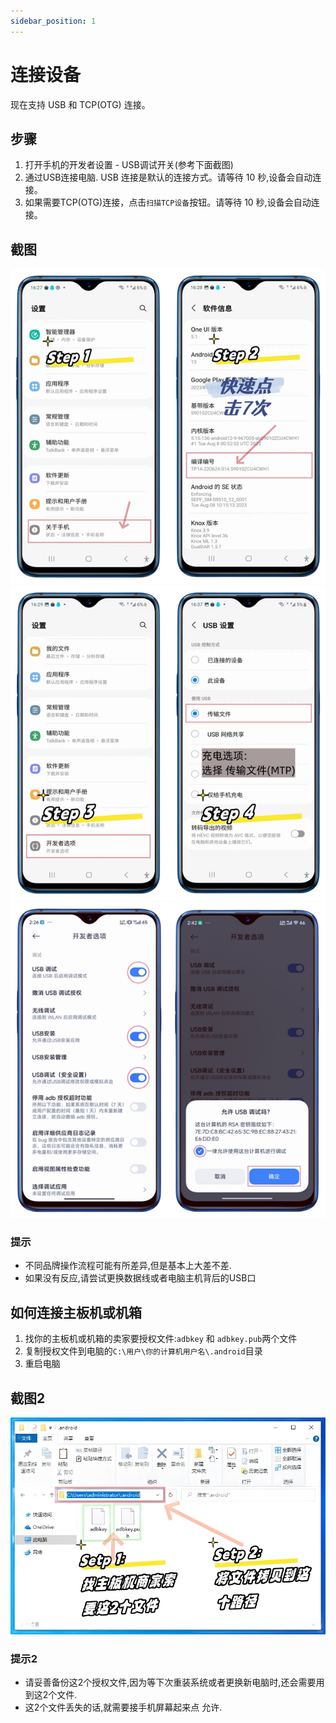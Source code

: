 ```yaml
---
sidebar_position: 1
---
```


# 连接设备

现在支持 USB 和 TCP(OTG) 连接。

## 步骤

1. 打开手机的开发者设置 - USB调试开关(参考下面截图)
2. 通过USB连接电脑. USB 连接是默认的连接方式。请等待 10 秒,设备会自动连接。
3. 如果需要TCP(OTG)连接，点击`扫描TCP设备`按钮。请等待 10 秒,设备会自动连接。

## 截图

![usbsetp12en.png](../img/usbsetp12.png)
![usbsetp12en.png](../img/usbsetp34.png)
![usbsetp12en.png](../img/usbsetp56.png)

### 提示

* 不同品牌操作流程可能有所差异,但是基本上大差不差.
* 如果没有反应,请尝试更换数据线或者电脑主机背后的USB口

## 如何连接主板机或机箱

1. 找你的主板机或机箱的卖家要授权文件:`adbkey` 和 `adbkey.pub`两个文件
2. 复制授权文件到电脑的`C:\用户\你的计算机用户名\.android`目录
3. 重启电脑

## 截图2

![usbsetp12en.png](../img/adbkey.png)

### 提示2

* 请妥善备份这2个授权文件,因为等下次重装系统或者更换新电脑时,还会需要用到这2个文件.​
* 这2个文件丢失的话,就需要接手机屏幕起来点 允许.
